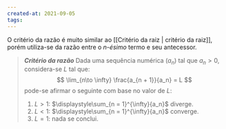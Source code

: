 ```yaml
---
created-at: 2021-09-05
tags:
---
```

O critério da razão é muito similar ao [[Critério da raiz | critério da raiz]], porém utiliza-se da razão entre o *n-ésimo* termo e seu antecessor.

> ***Critério da razão***
> Dada uma sequência numérica $(a_n)$ tal que $a_n > 0$, considera-se $L$ tal que:
$$
  \lim_{n\to \infty} \frac{a_{n + 1}}{a_n} = L
$$
> pode-se afirmar o seguinte com base no valor de $L$:
> 1. $L > 1$: $\displaystyle\sum_{n = 1}^{\infty}{a_n}$ diverge.
> 2. $L < 1$: $\displaystyle\sum_{n = 1}^{\infty}{a_n}$ converge.
> 3. $L = 1$: nada se conclui.
